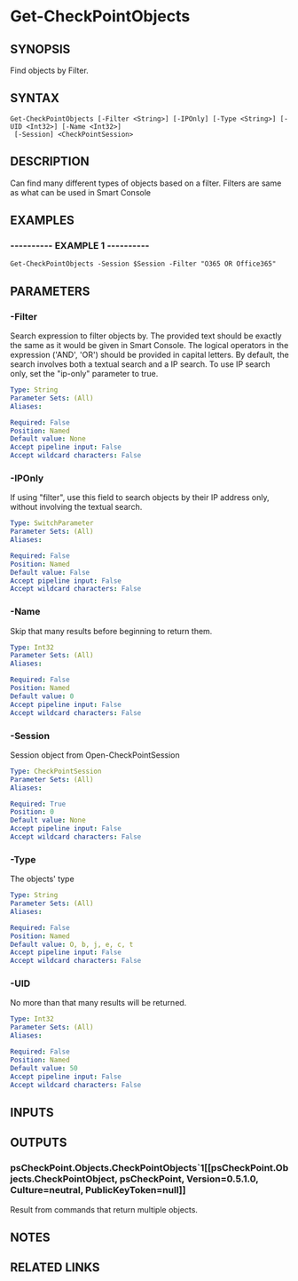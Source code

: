 # Get-CheckPointObjects

## SYNOPSIS
Find objects by Filter.

## SYNTAX

```
Get-CheckPointObjects [-Filter <String>] [-IPOnly] [-Type <String>] [-UID <Int32>] [-Name <Int32>]
 [-Session] <CheckPointSession>
```

## DESCRIPTION
Can find many different types of objects based on a filter.
Filters are same as what can be used in Smart Console

## EXAMPLES

### ----------  EXAMPLE 1  ----------
```
Get-CheckPointObjects -Session $Session -Filter "O365 OR Office365"
```

## PARAMETERS

### -Filter
Search expression to filter objects by.
The provided text should be exactly the same as it would be given in Smart Console.
The logical operators in the expression ('AND', 'OR') should be provided in capital letters.
By default, the search involves both a textual search and a IP search.
To use IP search only, set the "ip-only" parameter to true.

```yaml
Type: String
Parameter Sets: (All)
Aliases: 

Required: False
Position: Named
Default value: None
Accept pipeline input: False
Accept wildcard characters: False
```

### -IPOnly
If using "filter", use this field to search objects by their IP address only, without involving the textual search.

```yaml
Type: SwitchParameter
Parameter Sets: (All)
Aliases: 

Required: False
Position: Named
Default value: False
Accept pipeline input: False
Accept wildcard characters: False
```

### -Name
Skip that many results before beginning to return them.

```yaml
Type: Int32
Parameter Sets: (All)
Aliases: 

Required: False
Position: Named
Default value: 0
Accept pipeline input: False
Accept wildcard characters: False
```

### -Session
Session object from Open-CheckPointSession

```yaml
Type: CheckPointSession
Parameter Sets: (All)
Aliases: 

Required: True
Position: 0
Default value: None
Accept pipeline input: False
Accept wildcard characters: False
```

### -Type
The objects' type

```yaml
Type: String
Parameter Sets: (All)
Aliases: 

Required: False
Position: Named
Default value: O, b, j, e, c, t
Accept pipeline input: False
Accept wildcard characters: False
```

### -UID
No more than that many results will be returned.

```yaml
Type: Int32
Parameter Sets: (All)
Aliases: 

Required: False
Position: Named
Default value: 50
Accept pipeline input: False
Accept wildcard characters: False
```

## INPUTS

## OUTPUTS

### psCheckPoint.Objects.CheckPointObjects`1[[psCheckPoint.Objects.CheckPointObject, psCheckPoint, Version=0.5.1.0, Culture=neutral, PublicKeyToken=null]]
Result from commands that return multiple objects.

## NOTES

## RELATED LINKS


